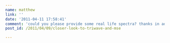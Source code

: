 ```yaml
---
name: matthew
link: ''
date: '2011-04-11 17:58:41'
comment: 'could you please provide some real life spectra? thanks in advance!'
post_id: /2011/04/09/closer-look-to-triwave-and-mse

---
```



